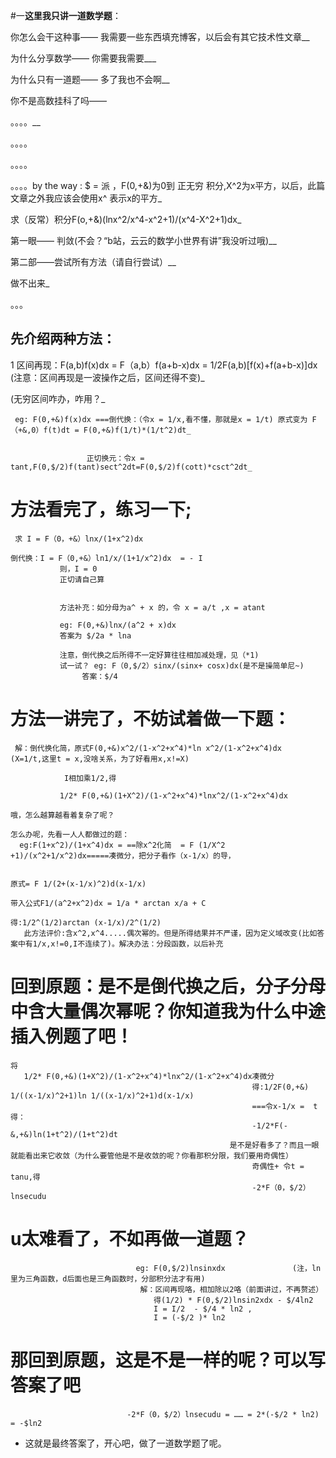 #一**这里我只讲一道数学题**：

你怎么会干这种事—— 我需要一些东西填充博客，以后会有其它技术性文章__

为什么分享数学—— 你需要我需要___

为什么只有一道题—— 多了我也不会啊__

你不是高数挂科了吗—— 

。。。。__

。。。。

。。。。

。。。。by the way : $ = 派 ，F(0,+&)为0到 正无穷 积分,X^2为x平方，以后，此篇文章之外我应该会使用x^ 表示x的平方_


<p>求（反常）积分F(o,+&)(lnx^2/x^4-x^2+1)/(x^4-X^2+1)dx_
  
  
第一眼—— 判敛(不会？“b站，云云的数学小世界有讲”我没听过哦)__


第二部——尝试所有方法（请自行尝试）__


做不出来_


。。。

## 先介绍两种方法：

1  区间再现：F(a,b)f(x)dx = F（a,b）f(a+b-x)dx = 1/2F(a,b)[f(x)+f(a+b-x)]dx  (注意：区间再现是一波操作之后，区间还得不变)_
 

(无穷区间咋办，咋用？_


     eg: F(0,+&)f(x)dx ===倒代换：（令x = 1/x,看不懂，那就是x = 1/t) 原式变为 F（+&,0）f(t)dt = F(0,+&)f(1/t)*(1/t^2)dt_


                     正切换元：令x = tant,F(0,$/2)f(tant)sect^2dt=F(0,$/2)f(cott)*csct^2dt_
                     
                     
   # 方法看完了，练习一下;
   
     求 I = F（0，+&）lnx/(1+x^2)dx
 
    倒代换：I = F（0,+&）ln1/x/(1+1/x^2)dx  = - I
               则，I = 0
               正切请自己算
               
               
               方法补充：如分母为a^ + x 的，令 x = a/t ,x = atant
              
               eg: F(0,+&)lnx/(a^2 + x)dx
               答案为 $/2a * lna
               
               注意，倒代换之后所得不一定好算往往相加减处理，见（*1)
               试一试？ eg: F（0,$/2）sinx/(sinx+ cosx)dx(是不是操简单尼~)  
                    答案：$/4
               
  #  方法一讲完了，不妨试着做一下题：
  
     解：倒代换化简，原式F(0,+&)x^2/(1-x^2+x^4)*ln x^2/(1-x^2+x^4)dx   (X=1/t,这里t = x,没啥关系，为了好看用x,x!=X)
   
                I相加乘1/2,得
                
               1/2* F(0,+&)(1+X^2)/(1-x^2+x^4)*lnx^2/(1-x^2+x^4)dx
               
    哦，怎么越算越看着复杂了呢？
    
    怎么办呢，先看一人人都做过的题：
      eg:F(1+x^2)/(1+x^4)dx = ==除x^2化简  = F (1/X^2 +1)/(x^2+1/x^2)dx=====凑微分，把分子看作（x-1/x）的导，
      
                                                                          原式= F 1/(2+(x-1/x)^2)d(x-1/x)
                                                                          带入公式F1/(a^2+x^2)dx = 1/a * arctan x/a + C
                                                                          得:1/2^(1/2)arctan (x-1/x)/2^(1/2)
       此方法评价:含x^2,x^4.....偶次幂的。但是所得结果并不严谨，因为定义域改变(比如答案中有1/x,x!=0,I不连续了)。解决办法：分段函数，以后补充
       
  # 回到原题：是不是倒代换之后，分子分母中含大量偶次幂呢？你知道我为什么中途插入例题了吧！
  
    将
       1/2* F(0,+&)(1+X^2)/(1-x^2+x^4)*lnx^2/(1-x^2+x^4)dx凑微分
                                                          得:1/2F(0,+&) 1/((x-1/x)^2+1)ln 1/((x-1/x)^2+1)d(x-1/x)
                                                          ===令x-1/x =  t 得：
                                                          -1/2*F(-&,+&)ln(1+t^2)/(1+t^2)dt
                                                     是不是好看多了？而且一眼就能看出来它收敛（为什么要管他是不是收敛的呢？你看那积分限，我们要用奇偶性）
                                                          奇偶性+ 令t = tanu,得
                                                          -2*F（0，$/2）lnsecudu
                                                          
 # u太难看了，不如再做一道题？
                                eg: F(0,$/2)lnsinxdx               (注，ln里为三角函数，d后面也是三角函数时，分部积分法才有用)
                                 解：区间再现咯，相加除以2咯（前面讲过，不再赘述）
                                    得(1/2) * F(0,$/2)lnsin2xdx - $/4ln2
                                    I = I/2  - $/4 * ln2 , 
                                    I = (-$/2 )* ln2
                                    
 # 那回到原题，这是不是一样的呢？可以写答案了吧
                           
                              -2*F（0，$/2）lnsecudu = …… = 2*(-$/2 * ln2) = -$ln2   
                              
 * 这就是最终答案了，开心吧，做了一道数学题了呢。
                                                      
                                                                          
                                                                          
                                                                          
   
               
              
               
               
                     
     
  

